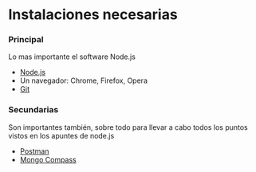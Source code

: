 
# Instalaciones necesarias

### Principal

Lo mas importante el software Node.js

- [Node.js](https://nodejs.org/en)
- Un navegador: Chrome, Firefox, Opera
- [Git](https://git-scm.com)

### Secundarias

Son importantes también, sobre todo para llevar a cabo todos los puntos vistos en los apuntes de node.js

- [Postman](https://www.postman.com/downloads/)
- [Mongo Compass](https://www.mongodb.com/try/download/compass)

